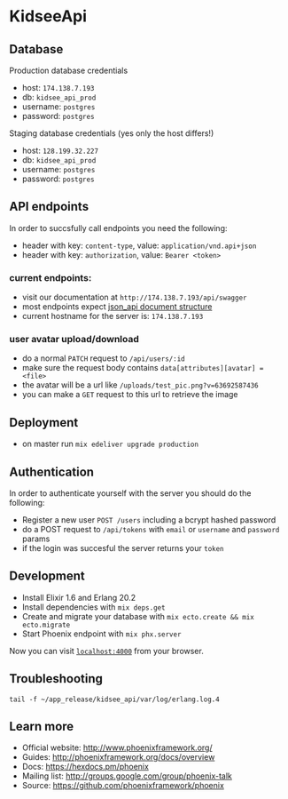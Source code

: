 # KidseeApi

## Database
Production database credentials
* host: `174.138.7.193`
* db: `kidsee_api_prod`
* username: `postgres`
* password: `postgres`

Staging database credentials (yes only the host differs!)
* host: `128.199.32.227`
* db: `kidsee_api_prod`
* username: `postgres`
* password: `postgres`

## API endpoints

In order to succsfully call endpoints you need the following:

  * header with key: `content-type`,  value: `application/vnd.api+json`
  * header with key: `authorization`, value: `Bearer <token>`

### current endpoints:

  * visit our documentation at `http://174.138.7.193/api/swagger`
  * most endpoints expect [json_api document structure](http://jsonapi.org/format/#document-structure)
  * current hostname for the server is: `174.138.7.193`

### user avatar upload/download

  * do a normal `PATCH` request to `/api/users/:id`
  * make sure the request body contains `data[attributes][avatar] = <file>`
  * the avatar will be a url like `/uploads/test_pic.png?v=63692587436`
  * you can make a `GET` request to this url to retrieve the image

## Deployment
  * on master run `mix edeliver upgrade production`

## Authentication

In order to authenticate yourself with the server you should do the following:

  * Register a new user `POST /users` including a bcrypt hashed password
  * do a POST request to `/api/tokens` with `email` or `username` and `password` params
  * if the login was succesful the server returns your `token`

## Development

  * Install Elixir 1.6 and Erlang 20.2
  * Install dependencies with `mix deps.get`
  * Create and migrate your database with `mix ecto.create && mix ecto.migrate`
  * Start Phoenix endpoint with `mix phx.server`

Now you can visit [`localhost:4000`](http://localhost:4000) from your browser.


## Troubleshooting
 ```
 tail -f ~/app_release/kidsee_api/var/log/erlang.log.4
  ```

## Learn more

  * Official website: http://www.phoenixframework.org/
  * Guides: http://phoenixframework.org/docs/overview
  * Docs: https://hexdocs.pm/phoenix
  * Mailing list: http://groups.google.com/group/phoenix-talk
  * Source: https://github.com/phoenixframework/phoenix
